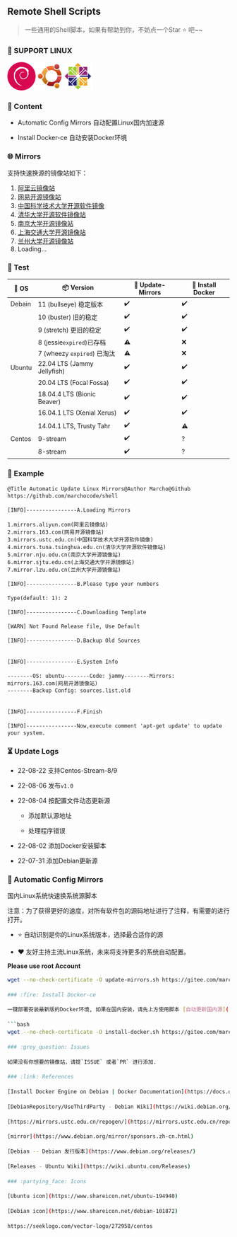 ## Remote Shell Scripts

> 一些通用的Shell脚本，如果有帮助到你，不妨点一个Star :star: 吧~~

### :triangular_flag_on_post: SUPPORT LINUX

![](./icons/debian.png)![](./icons/ubuntu.png)![](./icons/centos.png)

### :bookmark_tabs: Content

- Automatic Config Mirrors 自动配置Linux国内加速源

- Install Docker-ce 自动安装Docker环境

### :globe_with_meridians: Mirrors

支持快速换源的镜像站如下：

1. [阿里云镜像站](https://mirrors.aliyun.com)
2. [网易开源镜像站](https://mirrors.163.com)
3. [中国科学技术大学开源软件镜像](https://mirrors.ustc.edu.cn)
4. [清华大学开源软件镜像站](https://mirrors.tuna.tsinghua.edu.cn)
5. [南京大学开源镜像站](https://mirror.nju.edu.cn)
6. [上海交通大学开源镜像站](https://mirror.sjtu.edu.cn)
7. [兰州大学开源镜像站](https://mirror.lzu.edu.cn)
8. Loading...

### :test_tube: Test

| :strawberry: OS | :package: Version           | :hammer: Update-Mirrors | :hammer: Install Docker |
| --------------- | --------------------------- | ----------------------- | ----------------------- |
| Debain          | 11 (bullseye) 稳定版本          | :heavy_check_mark:      | :heavy_check_mark:      |
|                 | 10 (buster) 旧的稳定            | :heavy_check_mark:      | :heavy_check_mark:      |
|                 | 9 (stretch) 更旧的稳定           | :heavy_check_mark:      | :heavy_check_mark:      |
|                 | 8 (jessie`expired`)已存档      | :warning:               | :x:                     |
|                 | 7 (wheezy `expired`) 已淘汰    | :warning:               | :x:                     |
| Ubuntu          | 22.04 LTS (Jammy Jellyfish) | :heavy_check_mark:      | :heavy_check_mark:      |
|                 | 20.04 LTS (Focal Fossa)     | :heavy_check_mark:      | :heavy_check_mark:      |
|                 | 18.04.4 LTS (Bionic Beaver) | :heavy_check_mark:      | :heavy_check_mark:      |
|                 | 16.04.1 LTS (Xenial Xerus)  | :heavy_check_mark:      | :heavy_check_mark:      |
|                 | 14.04.1 LTS, Trusty Tahr    | :heavy_check_mark:      | :warning:               |
| Centos          | 9-stream                    | :heavy_check_mark:      | ?                       |
|                 | 8-stream                    | :heavy_check_mark:      | ?                       |

### :bookmark_tabs: Example

```shell
@Title Automatic Update Linux Mirrors@Author Marcho@Github https://github.com/marchocode/shell  

[INFO]----------------A.Loading Mirrors  

1.mirrors.aliyun.com(阿里云镜像站)  
2.mirrors.163.com(网易开源镜像站)  
3.mirrors.ustc.edu.cn(中国科学技术大学开源软件镜像)  
4.mirrors.tuna.tsinghua.edu.cn(清华大学开源软件镜像站)  
5.mirror.nju.edu.cn(南京大学开源镜像站)  
6.mirror.sjtu.edu.cn(上海交通大学开源镜像站)  
7.mirror.lzu.edu.cn(兰州大学开源镜像站)  

[INFO]----------------B.Please type your numbers  

Type(default: 1): 2  

[INFO]----------------C.Downloading Template  

[WARN] Not Found Release file, Use Default  

[INFO]----------------D.Backup Old Sources  


[INFO]----------------E.System Info  

--------OS: ubuntu--------Code: jammy--------Mirrors: mirrors.163.com(网易开源镜像站)  
--------Backup Config: sources.list.old  


[INFO]----------------F.Finish  

[INFO]----------------Now,execute comment 'apt-get update' to update your system.  
```

### :hourglass_flowing_sand: Update Logs

- 22-08-22 支持Centos-Stream-8/9

- 22-08-06 发布`v1.0`

- 22-08-04 按配置文件动态更新源

  - 添加默认源地址

  - 处理程序错误

- 22-08-02 添加Docker安装脚本

- 22-07-31 添加Debian更新源

### :checkered_flag: Automatic Config Mirrors

国内Linux系统快速换系统源脚本

注意：为了获得更好的速度，对所有软件包的源码地址进行了注释，有需要的进行打开。

- :star: 自动识别是你的Linux系统版本，选择最合适你的源

- :heart: 友好主持主流Linux系统，未来将支持更多的系统自动配置。

**Please use root Account**

```bash  
wget --no-check-certificate -O update-mirrors.sh https://gitee.com/marchocode/shell/raw/master/update-mirrors.sh && bash update-mirrors.sh```  

### :fire: Install Docker-ce

一键部署安装最新版的Docker环境, 如果在国内安装，请先上方使用脚本 [自动更新国内源]()  

```bash  
wget --no-check-certificate -O install-docker.sh https://gitee.com/marchocode/shell/raw/master/install-docker.sh && bash install-docker.sh```  

### :grey_question: Issues

如果没有你想要的镜像站，请提`ISSUE` 或者`PR` 进行添加.  

### :link: References

[Install Docker Engine on Debian | Docker Documentation](https://docs.docker.com/engine/install/debian/)  

[DebianRepository/UseThirdParty - Debian Wiki](https://wiki.debian.org/DebianRepository/UseThirdParty)  

[https://mirrors.ustc.edu.cn/repogen/](https://mirrors.ustc.edu.cn/repogen/)  

[mirror](https://www.debian.org/mirror/sponsors.zh-cn.html)  

[Debian -- Debian 发行版本](https://www.debian.org/releases/)  

[Releases - Ubuntu Wiki](https://wiki.ubuntu.com/Releases)  

### :partying_face: Icons

[Ubuntu icon](https://www.shareicon.net/ubuntu-194940)  

[Debian icon](https://www.shareicon.net/debian-101872)

https://seeklogo.com/vector-logo/272958/centos
